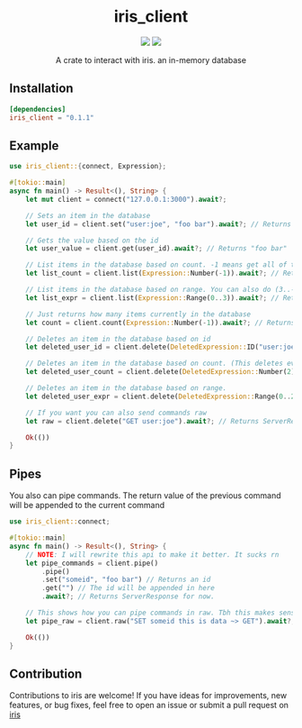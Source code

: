 <h1 align="center">iris_client</h1>
<p align="center">
    <img src="https://img.shields.io/crates/v/iris_client" />
    <img src="https://img.shields.io/crates/dr/iris_client" />
</p>
<p align="center">A crate to interact with iris. an in-memory database</p>

## Installation

```toml
[dependencies]
iris_client = "0.1.1"
```

## Example

```rust
use iris_client::{connect, Expression};

#[tokio::main]
async fn main() -> Result<(), String> {
    let mut client = connect("127.0.0.1:3000").await?;

    // Sets an item in the database
    let user_id = client.set("user:joe", "foo bar").await?; // Returns the id so "user:joe"

    // Gets the value based on the id
    let user_value = client.get(user_id).await?; // Returns "foo bar"

    // List items in the database based on count. -1 means get all of them
    let list_count = client.list(Expression::Number(-1)).await?; // Returns Vec<Item>

    // List items in the database based on range. You can also do (3..-1) to get the items from 3 up to the length of the items
    let list_expr = client.list(Expression::Range(0..3)).await?; // Returns Vec<Item>

    // Just returns how many items currently in the database
    let count = client.count(Expression::Number(-1)).await?; // Returns u32

    // Deletes an item in the database based on id
    let deleted_user_id = client.delete(DeletedExpression::ID("user:joe")).await?; // Returns Vec<Item>

    // Deletes an item in the database based on count. (This deletes every item from 0 to 2)
    let deleted_user_count = client.delete(DeletedExpression::Number(2)).await?; // Returns Vec<Item>

    // Deletes an item in the database based on range.
    let deleted_user_expr = client.delete(DeletedExpression::Range(0..2)).await?; // Returns Vec<Item>

    // If you want you can also send commands raw
    let raw = client.delete("GET user:joe").await?; // Returns ServerResponse

    Ok(())
}
```

## Pipes

You also can pipe commands. The return value of the previous command will be appended to the current command

```rust
use iris_client::connect;

#[tokio::main]
async fn main() -> Result<(), String> {
    // NOTE: I will rewrite this api to make it better. It sucks rn
    let pipe_commands = client.pipe()
        .pipe()
        .set("someid", "foo bar") // Returns an id
        .get("") // The id will be appended in here
        .await?; // Returns ServerResponse for now.

    // This shows how you can pipe commands in raw. Tbh this makes sense more than the current pipe api
    let pipe_raw = client.raw("SET someid this is data ~> GET").await?; // Returns ServerResponse

    Ok(())
}
```

## Contribution

Contributions to iris are welcome! If you have ideas for improvements, new features, or bug fixes, feel free to open an issue or submit a pull request on [iris](https://github.com/qxb3/iris)
